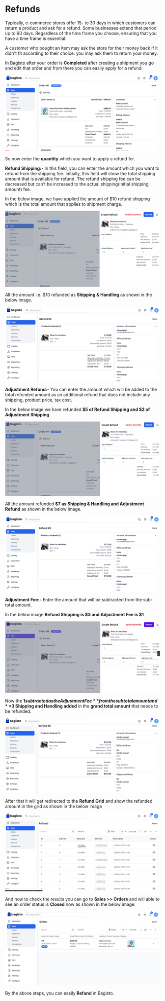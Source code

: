 # Refunds

Typically, e-commerce stores offer 15- to 30 days in which customers can return a product and ask for a refund. Some businesses extend that period up to 90 days. Regardless of the time frame you choose, ensuring that you have a time frame is essential.

A customer who bought an item may ask the store for their money back if it didn't fit according to their choice. you may ask them to return your money.

In Bagisto after your order is **Completed** after creating a shipment you go and edit that order and from there you can easily apply for a refund.

   ![Refund](../../assets/2.0/images/orders/refund.png)

So now enter the **quantity** which you want to apply a refund for.

**Refund Shipping:-**  In this field, you can enter the amount which you want to refund from the shipping fee. Initially, this field will show the total shipping amount that is available for refund.
The refund shipping fee can be decreased but can’t be increased to the actual shipping(initial shipping amount) fee.

In the below image, we have applied the amount of $10 refund shipping which is the total amount that applies to shipment charge.

 ![Refund](../../assets/2.0/images/orders/refundShipping.png)

All the amount i.e. $10 refunded as **Shipping & Handling** as shown in the below image.

 ![Refund](../../assets/2.0/images/orders/refundShipped.png)


**Adjustment Refund:-** You can enter the amount which will be added to the total refunded amount as an additional refund that does not include any shipping, product price, tax cost.

In the below image we have refunded **$5 of Refund Shipping and $2 of Adjustment Shipping**

 ![Refund](../../assets/2.0/images/orders/adjust.png)

All the amount refunded **$7 as Shipping & Handling and Adjustment Refund** as shown in the below image. 

 ![Refund](../../assets/2.0/images/orders/adjustRefund.png)

**Adjustment Fee:-** Enter the amount that will be subtracted from the sub-total amount.

 In the below image **Refund Shipping is $3 and Adjustment Fee is $1**

 ![Refund](../../assets/2.0/images/orders/adjustFee.png) 

Now the **$1 subtracted as the Adjustment Fee** from the subtotal amount and **$3 Shipping and Handling added** in the **grand total amount** that needs to be refunded.

 ![Refund](../../assets/2.0/images/orders/adjustfeeRefund.png) 

After that it will get redirected to the **Refund Grid** and show the refunded amount in the grid as shown in the below image

![Refund Grid](../../assets/2.0/images/orders/refundGrid.png)

And now to check the results you can go to **Sales >> Orders** and will able to see an order status is **Closed** now as shown in the below image.

  ![Order Grid](../../assets/2.0/images/orders/orderGrid.png)

By the above steps, you can easily **Refund** in Bagisto.  

